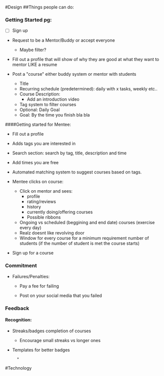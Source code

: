 #Design
##Things people can do:
### Getting Started pg:
* [ ] Sign up

* Request to be a Mentor/Buddy or accept everyone
    * Maybe filter?

* Fill out a profile that will show of why they are good at what they want to mentor LIKE a resume

* Post a "course" either buddy system or mentor with students
    * Title
    * Recurring schedule (predetermined): daily with x tasks, weekly etc..
    * Course Description:
        * Add an introduction video
    * Tag system to filter courses
    * Optional: Daily Goal
    * Goal: By the time you finish bla bla

####Getting started for Mentee:
* Fill out a profile

* Adds tags you are interested in

* Search section: search by tag, title, description and time

* Add times you are free

* Automated matching system to suggest courses based on tags.

* Mentee clicks on course: 
    * Click on mentor and sees: 
        * profile
        * rating/reviews
        * history
        * currently doing/offering courses
        * Possible ribbons
    * Ongoing vs scheduled (beggining and end date) courses (exercise every day)
    * Realz doesnt like revolving door
    * Window for every course for a minimum requirement number of students (if the number of student is met the     course starts)

* Sign up for a course
            

### Commitment
* Failures/Penalties:
    * Pay a fee for failing

    * Post on your social media that you failed

### Feedback
#### Recognition:
* Streaks/badges completion of courses
    * Encourage small streaks vs longer ones

* Templates for better badges










        *

#Technology